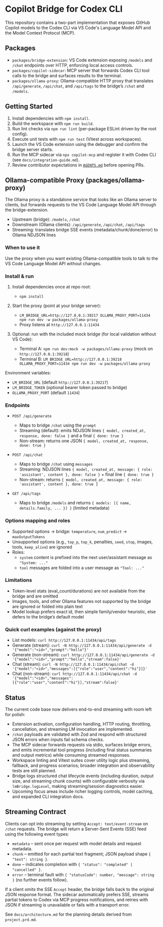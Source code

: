 # Copilot Bridge for Codex CLI

This repository contains a two-part implementation that exposes GitHub Copilot models to the Codex CLI via VS Code's Language Model API and the Model Context Protocol (MCP).

## Packages

- `packages/bridge-extension`: VS Code extension exposing `/models` and `/chat` endpoints over HTTP, enforcing local access controls.
- `packages/copilot-sidecar`: MCP server that forwards Codex CLI tool calls to the bridge and surfaces results to the terminal.
- `packages/ollama-proxy`: Ollama-compatible HTTP proxy that translates `/api/generate`, `/api/chat`, and `/api/tags` to the bridge’s `/chat` and `/models`.

## Getting Started

1. Install dependencies with `npm install`.
2. Build the workspace with `npm run build`.
3. Run lint checks via `npm run lint` (per-package ESLint driven by the root config).
4. Execute unit tests with `npm run test` (Vitest across workspaces).
5. Launch the VS Code extension using the debugger and confirm the bridge server starts.
6. Run the MCP sidecar via `npx copilot-mcp` and register it with Codex CLI (see `docs/integration-guide.md`).
7. Review contributor expectations in [`AGENTS.md`](AGENTS.md) before opening PRs.

## Ollama-compatible Proxy (packages/ollama-proxy)

The Ollama proxy is a standalone service that looks like an Ollama server to clients, but forwards requests to the VS Code Language Model API through the bridge-extension.

- Upstream (bridge): `/models`, `/chat`
- Downstream (Ollama clients): `/api/generate`, `/api/chat`, `/api/tags`
- Streaming: translates bridge SSE events (metadata/chunk/done/error) to Ollama NDJSON lines

### When to use it

Use the proxy when you want existing Ollama-compatible tools to talk to the VS Code Language Model API without changes.

### Install & run

1) Install dependencies once at repo root:
   - `npm install`

2) Start the proxy (point at your bridge server):
   - `LM_BRIDGE_URL=http://127.0.0.1:39217 OLLAMA_PROXY_PORT=11434 npm run dev -w packages/ollama-proxy`
   - Proxy listens at `http://127.0.0.1:11434`

3) Optional: run with the included mock bridge (for local validation without VS Code):
   - Terminal A: `npm run dev:mock -w packages/ollama-proxy` (mock on `http://127.0.0.1:39218`)
   - Terminal B: `LM_BRIDGE_URL=http://127.0.0.1:39218 OLLAMA_PROXY_PORT=11434 npm run dev -w packages/ollama-proxy`

Environment variables:

- `LM_BRIDGE_URL` (default `http://127.0.0.1:39217`)
- `LM_BRIDGE_TOKEN` (optional bearer token passed to bridge)
- `OLLAMA_PROXY_PORT` (default `11434`)

### Endpoints

- `POST /api/generate`
  - Maps to bridge `/chat` using the `prompt`
  - Streaming (default): emits NDJSON lines `{ model, created_at, response, done: false }` and a final `{ done: true }`
  - Non-stream: returns one JSON `{ model, created_at, response, done: true }`

- `POST /api/chat`
  - Maps to bridge `/chat` using `messages`
  - Streaming: NDJSON lines `{ model, created_at, message: { role: 'assistant', content }, done: false }` + final line `{ done: true }`
  - Non-stream: returns `{ model, created_at, message: { role: 'assistant', content }, done: true }`

- `GET /api/tags`
  - Maps to bridge `/models` and returns `{ models: [{ name, details.family, ... }] }` (limited metadata)

### Options mapping and roles

- Supported options → bridge: `temperature`, `num_predict` → `maxOutputTokens`
- Unsupported options (e.g., `top_p`, `top_k`, penalties, `seed`, `stop`, images, tools, `keep_alive`) are ignored
- Roles:
  - `system` content is prefixed into the next user/assistant message as `"System: ..."`
  - `tool` messages are folded into a user message as `"Tool: ..."`

### Limitations

- Token-level stats (eval_count/durations) are not available from the bridge and are omitted
- Images, tools, and other Ollama features not supported by the bridge are ignored or folded into plain text
- Model lookup prefers exact id, then simple family/vendor heuristic, else defers to the bridge’s default model

### Quick curl examples (against the proxy)

- List models: `curl http://127.0.0.1:11434/api/tags`
- Generate (stream): `curl -N http://127.0.0.1:11434/api/generate -d '{"model":"<id>","prompt":"hello"}'`
- Generate (non-stream): `curl http://127.0.0.1:11434/api/generate -d '{"model":"<id>","prompt":"hello","stream":false}'`
- Chat (stream): `curl -N http://127.0.0.1:11434/api/chat -d '{"model":"<id>","messages":[{"role":"user","content":"hi"}]}'`
- Chat (non-stream): `curl http://127.0.0.1:11434/api/chat -d '{"model":"<id>","messages":[{"role":"user","content":"hi"}],"stream":false}'`

## Status

The current code base now delivers end-to-end streaming with room left for polish:

- Extension activation, configuration handling, HTTP routing, throttling, cancellation, and streaming LM invocation are implemented.
- `/chat` payloads are validated with Zod and respond with structured JSON errors when inputs fail schema checks.
- The MCP sidecar forwards requests via stdio, surfaces bridge errors, and emits incremental tool progress (including final status summaries and output metrics) while consuming streamed responses.
- Workspace linting and Vitest suites cover utility logic plus streaming, fallback, and progress scenarios; broader integration and observability tests are still planned.
- Bridge logs structured chat lifecycle events (including duration, output size, and streaming chunk counts) with configurable verbosity via `lmBridge.logLevel`, making streaming/session diagnostics easier.
- Upcoming focus areas include richer logging controls, model caching, and expanded CLI integration docs.

## Streaming Contract

Clients can opt into streaming by setting `Accept: text/event-stream` on `/chat` requests. The bridge will return a Server-Sent Events (SSE) feed using the following event types:

- `metadata` – sent once per request with model details and request metadata.
- `chunk` – emitted for each partial text fragment; JSON payload shape `{ "text": string }`.
- `done` – indicates completion with `{ "status": "completed" | "cancelled" }`.
- `error` – terminal fault with `{ "statusCode": number, "message": string }` (no further events follow).

If a client omits the SSE `Accept` header, the bridge falls back to the original JSON response format. The sidecar automatically prefers SSE, streams partial tokens to Codex via MCP progress notifications, and retries with JSON if streaming is unavailable or fails with a transport error.

See `docs/architecture.md` for the planning details derived from `project.prd.md`.
